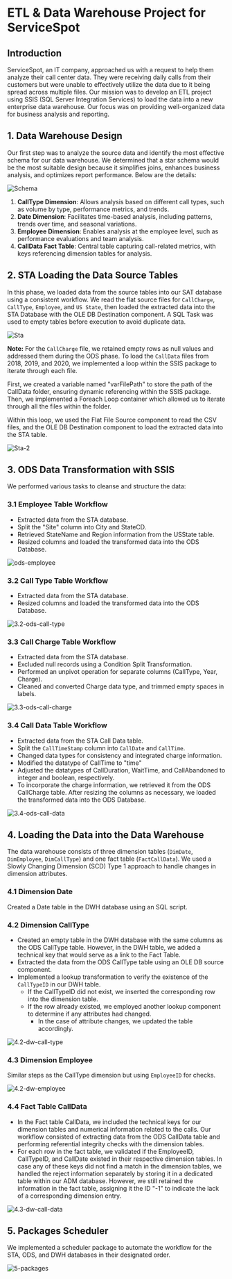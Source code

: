 # ETL & Data Warehouse Project for ServiceSpot

## Introduction

ServiceSpot, an IT company, approached us with a request to help them analyze their call center data. They were receiving daily calls from their customers but were unable to effectively utilize the data due to it being spread across multiple files. Our mission was to develop an ETL project using SSIS (SQL Server Integration Services) to load the data into a new enterprise data warehouse. Our focus was on providing well-organized data for business analysis and reporting.

## 1. Data Warehouse Design

Our first step was to analyze the source data and identify the most effective schema for our data warehouse. We determined that a star schema would be the most suitable design because it simplifies joins, enhances business analysis, and optimizes report performance. Below are the details:

![Schema](./Images/1-schema-etl.png)

1. **CallType Dimension**: Allows analysis based on different call types, such as volume by type, performance metrics, and trends.
2. **Date Dimension**: Facilitates time-based analysis, including patterns, trends over time, and seasonal variations.
3. **Employee Dimension**: Enables analysis at the employee level, such as performance evaluations and team analysis.
4. **CallData Fact Table**: Central table capturing call-related metrics, with keys referencing dimension tables for analysis.

## 2. STA Loading the Data Source Tables

In this phase, we loaded data from the source tables into our SAT database using a consistent workflow. We read the flat source files for `CallCharge`, `CallType`, `Employee`, and `US State`, then loaded the extracted data into the STA Database with the OLE DB Destination component. A SQL Task was used to empty tables before execution to avoid duplicate data.

![Sta](./Images/2-sta.png)

**Note:** For the `CallCharge` file, we retained empty rows as null values and addressed them during the ODS phase. To load the `CallData` files from 2018, 2019, and 2020, we implemented a loop within the SSIS package to iterate through each file.

First, we created a variable named "varFilePath" to store the path of the CallData folder, ensuring dynamic referencing within the SSIS package. Then, we implemented a Foreach Loop container which allowed us to iterate through all the files within the folder.

Within this loop, we used the Flat File Source component to read the CSV files, and the OLE DB Destination component to load the extracted data into the STA table.

![Sta-2](./Images/2-sta-call-data.png)

## 3. ODS Data Transformation with SSIS

We performed various tasks to cleanse and structure the data:

### 3.1 Employee Table Workflow
- Extracted data from the STA database.
- Split the "Site" column into City and StateCD.
- Retrieved StateName and Region information from the USState table.
- Resized columns and loaded the transformed data into the ODS Database.

![ods-employee](./Images/3.1-ods-employee.png)

### 3.2 Call Type Table Workflow
- Extracted data from the STA database.
- Resized columns and loaded the transformed data into the ODS Database.

![3.2-ods-call-type](./Images/3.2-ods-call-type.png)

### 3.3 Call Charge Table Workflow
- Extracted data from the STA database.
- Excluded null records using a Condition Split Transformation.
- Performed an unpivot operation for separate columns (CallType, Year, Charge).
- Cleaned and converted Charge data type, and trimmed empty spaces in labels.

![3.3-ods-call-charge](./Images/3.3-ods-call-charge.png)

### 3.4 Call Data Table Workflow
- Extracted data from the STA Call Data table.
- Split the `CallTimeStamp` column into `CallDate` and `CallTime`.
- Changed data types for consistency and integrated charge information.
- Modified the datatype of CallTime to "time"
- Adjusted the datatypes of CallDuration, WaitTime, and CallAbandoned to integer and boolean, respectively.
- To incorporate the charge information, we retrieved it from the ODS CallCharge table. After resizing the columns as necessary, we loaded the transformed data into the ODS Database.

![3.4-ods-call-data](./Images/3.4-ods-call-data.png)

## 4. Loading the Data into the Data Warehouse

The data warehouse consists of three dimension tables (`DimDate`, `DimEmployee`, `DimCallType`) and one fact table (`FactCallData`). We used a Slowly Changing Dimension (SCD) Type 1 approach to handle changes in dimension attributes.

### 4.1 Dimension Date
Created a Date table in the DWH database using an SQL script.

### 4.2 Dimension CallType
- Created an empty table in the DWH database with the same columns as the ODS CallType table. However, in the DWH table, we added a technical key that would serve as a link to the Fact Table.
- Extracted the data from the ODS CallType table using an OLE DB source component.
- Implemented a lookup transformation  to verify the existence of the `CallTypeID` in our DWH table.
    - If the CallTypeID did not exist, we inserted the corresponding row into the dimension table.
    - If the row already existed, we employed another lookup component to determine if any attributes had changed.
      - In the case of attribute changes, we updated the table accordingly.

![4.2-dw-call-type](./Images/4.2-dw-call-type.png)

### 4.3 Dimension Employee
Similar steps as the CallType dimension but using `EmployeeID` for checks.

![4.2-dw-employee](./Images/4.2-dw-employee.png)

### 4.4 Fact Table CallData
- In the Fact table CallData, we included the technical keys for our dimension tables and numerical information related to the calls. Our workflow consisted of extracting data from the ODS CallData table and performing referential integrity checks with the dimension tables.
- For each row in the fact table, we validated if the EmployeeID, CallTypeID, and CallDate existed in their respective dimension tables. In case any of these keys did not find a match in the dimension tables, we handled the reject information separately by storing it in a dedicated table within our ADM database. However, we still retained the information in the
fact table, assigning it the ID "-1" to indicate the lack of a corresponding dimension entry.

![4.3-dw-call-data](./Images/4.3-dw-call-data.png)

## 5. Packages Scheduler

We implemented a scheduler package to automate the workflow for the STA, ODS, and DWH databases in their designated order.

![5-packages](./Images/5-packages.png)
